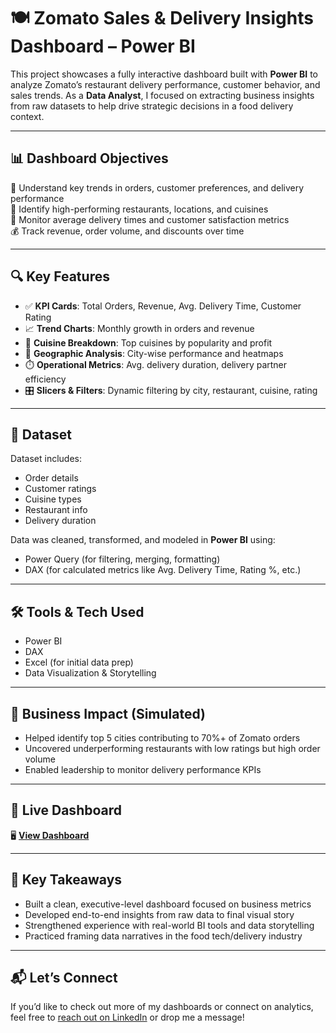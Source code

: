 # 🍽️ Zomato Sales & Delivery Insights Dashboard – Power BI

This project showcases a fully interactive dashboard built with **Power BI** to analyze Zomato’s restaurant delivery performance, customer behavior, and sales trends. As a **Data Analyst**, I focused on extracting business insights from raw datasets to help drive strategic decisions in a food delivery context.

---

## 📊 Dashboard Objectives

🎯 Understand key trends in orders, customer preferences, and delivery performance  
📍 Identify high-performing restaurants, locations, and cuisines  
🚦 Monitor average delivery times and customer satisfaction metrics  
💰 Track revenue, order volume, and discounts over time

---

## 🔍 Key Features

- ✅ **KPI Cards**: Total Orders, Revenue, Avg. Delivery Time, Customer Rating  
- 📈 **Trend Charts**: Monthly growth in orders and revenue  
- 🍕 **Cuisine Breakdown**: Top cuisines by popularity and profit  
- 📍 **Geographic Analysis**: City-wise performance and heatmaps  
- ⏱️ **Operational Metrics**: Avg. delivery duration, delivery partner efficiency  
- 🎛️ **Slicers & Filters**: Dynamic filtering by city, restaurant, cuisine, rating

---

## 📁 Dataset

Dataset includes:
- Order details
- Customer ratings
- Cuisine types
- Restaurant info
- Delivery duration

Data was cleaned, transformed, and modeled in **Power BI** using:
- Power Query (for filtering, merging, formatting)
- DAX (for calculated metrics like Avg. Delivery Time, Rating %, etc.)

---

## 🛠️ Tools & Tech Used

- Power BI  
- DAX  
- Excel (for initial data prep)  
- Data Visualization & Storytelling

---

## 📌 Business Impact (Simulated)

- Helped identify top 5 cities contributing to 70%+ of Zomato orders  
- Uncovered underperforming restaurants with low ratings but high order volume  
- Enabled leadership to monitor delivery performance KPIs

---

## 🔗 Live Dashboard

🖥️ [**View Dashboard**](https://app.powerbi.com/view?r=eyJrIjoiMTcxZjA0YTEtZTlkNi00NzgzLTgyNzMtOGVkZWFiYzY2MTFhIiwidCI6IjQxOGRkOGU3LTgwYzAtNGQwOC1iOTg5LTI4ZTVhODU4YzY4ZiJ9&pageName=f8edbf17b6654ffc54e6)

---

## 🧠 Key Takeaways

- Built a clean, executive-level dashboard focused on business metrics  
- Developed end-to-end insights from raw data to final visual story  
- Strengthened experience with real-world BI tools and data storytelling  
- Practiced framing data narratives in the food tech/delivery industry

---

## 📬 Let’s Connect

If you’d like to check out more of my dashboards or connect on analytics, feel free to [reach out on LinkedIn](#) or drop me a message!
